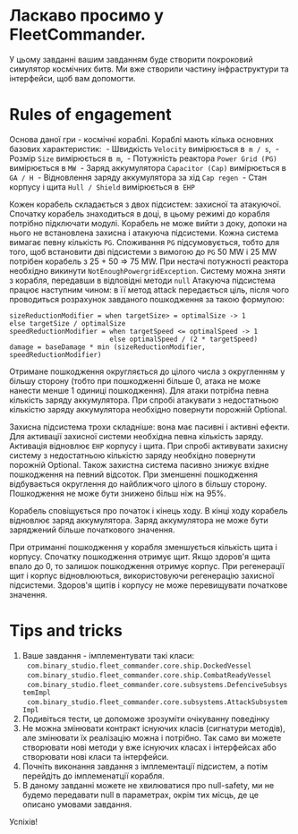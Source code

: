 # Ласкаво просимо у FleetCommander.
У цьому завданні вашим завданням буде створити покроковий симулятор космічних битв. Ми вже створили частину інфраструктури та інтерфейси, щоб вам допомогти.

# Rules of engagement
Основа даної гри - космічні кораблі.
Кораблі мають кілька основних базових характеристик:
 - Швидкість `Velocity` вимірюється в` m / s`,
 - Розмір `Size` вимірюється в` m`,
 - Потужність реактора `Power Grid (PG)` вимірюється в `MW`
 - Заряд аккумулятора `Capacitor (Cap)` вимірюється в `GA / H`
 - Відновлення заряду аккумулятора за хід `Cap regen`
 - Стан корпусу і щита `Hull / Shield` вимірюється в` EHP`

Кожен корабель складається з двох підсистем: захисної та атакуючої.
Спочатку корабель знаходиться в доці, в цьому режимі до корабля потрібно підключати модулі. Корабель не може вийти з доку, допоки на нього не встановлена ​​захисна і атакуюча підсистеми.
Кожна система вимагає певну кількість `PG`. Споживання `PG` підсумовується, тобто для того, щоб встановити дві підсистеми з вимогою до `PG` 50 MW і 25 MW потрібен корабель з 25 + 50 => 75 MW. При нестачі потужності реактора необхідно викинути `NotEnoughPowergridException`.
Систему можна зняти з корабля, передавши в відповідні методи `null`
Атакуюча підсистема працює наступним чином: в її метод attack передається ціль, після чого проводиться розрахунок завданого пошкодження за такою формулою:
```
sizeReductionModifier = when targetSize> = optimalSize -> 1
else targetSize / optimalSize
speedReductionModifier = when targetSpeed ​​<= optimalSpeed ​​-> 1
                         else optimalSpeed ​​/ (2 * targetSpeed)
damage = baseDamage * min (sizeReductionModifier, speedReductionModifier)
```

Отримане пошкодження округляється до цілого числа з округленням у більшу сторону (тобто при пошкодженні більше 0, атака не може нанести менше 1 одиниці пошкодження). Для атаки потрібна певна кількість заряду аккумулятора. При спробі атакувати з недостатньою кількістю заряду аккумулятора необхідно повернути порожній Optional.

Захисна підсистема трохи складніше: вона має пасивні і активні ефекти. Для активації захисної системи необхідна певна кількість заряду. Активація відновлює `EHP` корпусу і щита. При спробі активувати захисну систему з недостатньою кількістю заряду необхідно повернути порожній Optional. Також захистна система пасивно знижує вхідне пошкодження на певний відсоток. При зменшенні пошкодження відбувається округлення до найближчого цілого в більшу сторону. Пошкодження не може бути знижено більш ніж на 95%.

Корабель сповіщується про початок і кінець ходу. В кінці ходу корабель відновлює заряд аккумулятора. Заряд аккумулятора не може бути заряджений більше початкового значення.

При отриманні пошкодження у корабля зменшується кількість щита і корпусу. Спочатку пошкодження отримує щит. Якщо здоров'я щита впало до 0, то залишок пошкодження отримує корпус. При регенерації щит і корпус відновлюються, використовуючи регенерацію захисної підсистеми. Здоров'я щитів і корпусу не може перевищувати початкове значення.

# Tips and tricks
1. Ваше завдання - імплементувати такі класи:
  `com.binary_studio.fleet_commander.core.ship.DockedVessel`
  `com.binary_studio.fleet_commander.core.ship.CombatReadyVessel`
  `com.binary_studio.fleet_commander.core.subsystems.DefenciveSubsystemImpl`
  `com.binary_studio.fleet_commander.core.subsystems.AttackSubsystemImpl`
2. Подивіться тести, це допоможе зрозуміти очікуванну поведінку
3. Не можна змінювати контракт існуючих класів (сигнатури методів), але змінювати їх реалізацію можна і потрібно. Так само ви можете створювати нові методи у вже існуючих класах і інтерфейсах або створювати нові класи та інтерфейси.
4. Почніть виконання завдання з імплементації підсистем, а потім перейдіть до імплеменатції корабля.
5. В даному завданні можете не хвилюватися про null-safety, ми не будемо передавати null в параметрах, окрім тих місць, де це описано умовами завдання.

Успіхів!
